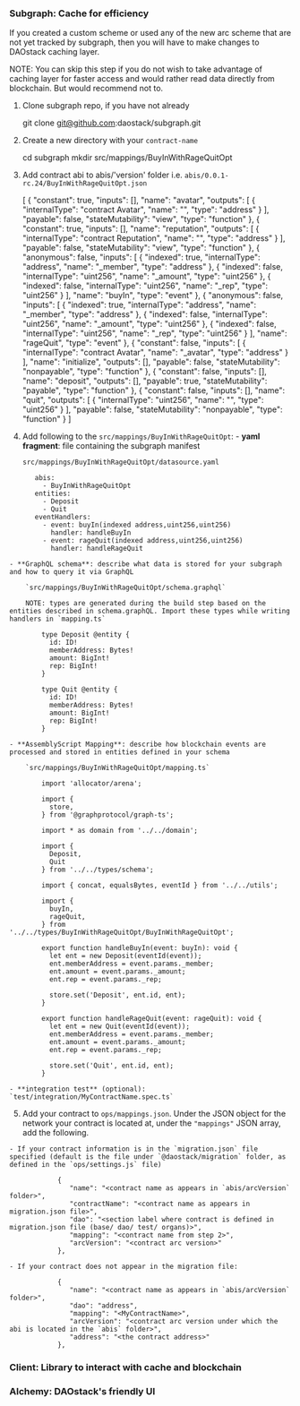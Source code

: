 ### Subgraph: Cache for efficiency

  If you created a custom scheme or used any of the new arc scheme that are not yet tracked by subgraph, then you will have to make changes to DAOstack caching layer. 

  NOTE: You can skip this step if you do not wish to take advantage of caching layer for faster access and would rather read data directly from blockchain. But would recommend not to.

  1. Clone subgraph repo, if you have not already

        git clone git@github.com:daostack/subgraph.git
  
  2. Create a new directory with your `contract-name`

        cd subgraph
        mkdir src/mappings/BuyInWithRageQuitOpt

  3. Add contract abi to abis/'version' folder i.e. `abis/0.0.1-rc.24/BuyInWithRageQuitOpt.json`

        [
          {
            "constant": true,
            "inputs": [],
            "name": "avatar",
            "outputs": [
              {
                "internalType": "contract Avatar",
                "name": "",
                "type": "address"
              }
            ],
            "payable": false,
            "stateMutability": "view",
            "type": "function"
          },
          {
            "constant": true,
            "inputs": [],
            "name": "reputation",
            "outputs": [
              {
                "internalType": "contract Reputation",
                "name": "",
                "type": "address"
              }
            ],
            "payable": false,
            "stateMutability": "view",
            "type": "function"
          },
          {
            "anonymous": false,
            "inputs": [
              {
                "indexed": true,
                "internalType": "address",
                "name": "_member",
                "type": "address"
              },
              {
                "indexed": false,
                "internalType": "uint256",
                "name": "_amount",
                "type": "uint256"
              },
              {
                "indexed": false,
                "internalType": "uint256",
                "name": "_rep",
                "type": "uint256"
              }
            ],
            "name": "buyIn",
            "type": "event"
          },
          {
            "anonymous": false,
            "inputs": [
              {
                "indexed": true,
                "internalType": "address",
                "name": "_member",
                "type": "address"
              },
              {
                "indexed": false,
                "internalType": "uint256",
                "name": "_amount",
                "type": "uint256"
              },
              {
                "indexed": false,
                "internalType": "uint256",
                "name": "_rep",
                "type": "uint256"
              }
            ],
            "name": "rageQuit",
            "type": "event"
          },
          {
            "constant": false,
            "inputs": [
              {
                "internalType": "contract Avatar",
                "name": "_avatar",
                "type": "address"
              }
            ],
            "name": "initialize",
            "outputs": [],
            "payable": false,
            "stateMutability": "nonpayable",
            "type": "function"
          },
          {
            "constant": false,
            "inputs": [],
            "name": "deposit",
            "outputs": [],
            "payable": true,
            "stateMutability": "payable",
            "type": "function"
          },
          {
            "constant": false,
            "inputs": [],
            "name": "quit",
            "outputs": [
              {
                "internalType": "uint256",
                "name": "",
                "type": "uint256"
              }
            ],
            "payable": false,
            "stateMutability": "nonpayable",
            "type": "function"
          }
        ]

  4. Add following to the `src/mappings/BuyInWithRageQuitOpt`:
    - **yaml fragment**: file containing the subgraph manifest
    
        `src/mappings/BuyInWithRageQuitOpt/datasource.yaml`

            abis:
              - BuyInWithRageQuitOpt
            entities:
              - Deposit
              - Quit
            eventHandlers:
              - event: buyIn(indexed address,uint256,uint256)
                handler: handleBuyIn
              - event: rageQuit(indexed address,uint256,uint256)
                handler: handleRageQuit

    - **GraphQL schema**: describe what data is stored for your subgraph and how to query it via GraphQL
  
        `src/mappings/BuyInWithRageQuitOpt/schema.graphql`

        NOTE: types are generated during the build step based on the entities described in schema.graphQL. Import these types while writing handlers in `mapping.ts`
    
            type Deposit @entity {
              id: ID!
              memberAddress: Bytes!
              amount: BigInt!
              rep: BigInt!
            }

            type Quit @entity {
              id: ID!
              memberAddress: Bytes!
              amount: BigInt!
              rep: BigInt!
            }

    - **AssemblyScript Mapping**: describe how blockchain events are processed and stored in entities defined in your schema
    
        `src/mappings/BuyInWithRageQuitOpt/mapping.ts`

            import 'allocator/arena';

            import {
              store,
            } from '@graphprotocol/graph-ts';

            import * as domain from '../../domain';

            import {
              Deposit,
              Quit
            } from '../../types/schema';

            import { concat, equalsBytes, eventId } from '../../utils';

            import {
              buyIn,
              rageQuit,
            } from '../../types/BuyInWithRageQuitOpt/BuyInWithRageQuitOpt';

            export function handleBuyIn(event: buyIn): void {
              let ent = new Deposit(eventId(event));
              ent.memberAddress = event.params._member;
              ent.amount = event.params._amount;
              ent.rep = event.params._rep;

              store.set('Deposit', ent.id, ent);
            }

            export function handleRageQuit(event: rageQuit): void {
              let ent = new Quit(eventId(event));
              ent.memberAddress = event.params._member;
              ent.amount = event.params._amount;
              ent.rep = event.params._rep;

              store.set('Quit', ent.id, ent);
            }

    - **integration test** (optional): `test/integration/MyContractName.spec.ts`

  5. Add your contract to `ops/mappings.json`. Under the JSON object for the network your contract is located at, under the `"mappings"` JSON array, add the following.

    - If your contract information is in the `migration.json` file specified (default is the file under `@daostack/migration` folder, as defined in the `ops/settings.js` file)

                {
                   "name": "<contract name as appears in `abis/arcVersion` folder>",
                   "contractName": "<contract name as appears in migration.json file>",
                   "dao": "<section label where contract is defined in migration.json file (base/ dao/ test/ organs)>",
                   "mapping": "<contract name from step 2>",
                   "arcVersion": "<contract arc version>"
                },

    - If your contract does not appear in the migration file:

                {
                   "name": "<contract name as appears in `abis/arcVersion` folder>",
                   "dao": "address",
                   "mapping": "<MyContractName>",
                   "arcVersion": "<contract arc version under which the abi is located in the `abis` folder>",
                   "address": "<the contract address>"
                },

### Client: Library to interact with cache and blockchain

### Alchemy: DAOstack's friendly UI
